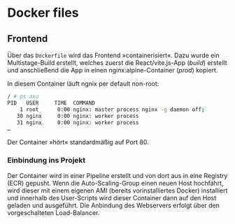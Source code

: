 # Docker files

## Frontend

Über das `Dockerfile` wird das Frontend »containerisiert«. Dazu wurde ein Multistage-Build
erstellt, welches zuerst die React/vite.js-App (*build*) erstellt und anschließend die App in einen nginx:alpine-Container (*prod*) kopiert.

In diesem Container läuft ngnix per default non-root:

```sh
/ # ps axu
PID   USER     TIME  COMMAND
    1 root      0:00 nginx: master process nginx -g daemon off;
   30 nginx     0:00 nginx: worker process
   31 nginx     0:00 nginx: worker process
…
```

Der Container »hört« standardmäßig auf Port 80.

### Einbindung ins Projekt

Der Container wird in einer Pipeline erstellt und von dort aus in eine Registry (ECR) gepusht.
Wenn die Auto-Scaling-Group einen neuen Host hochfährt, wird dieser mit einem eigenen AMI (bereits vorinstalliertes Docker) installiert und innerhalb des User-Scripts wird dieser Container dann auf den Host geladen und ausgeführt. Die Anbindung des Webservers erfolgt über den vorgeschalteten Load-Balancer.
